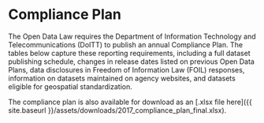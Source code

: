 # Compliance Plan

The Open Data Law requires the Department of Information Technology and Telecommunications (DoITT) to publish an annual Compliance Plan. The tables below capture these reporting requirements, including a full dataset publishing schedule, changes in release dates listed on previous Open Data Plans, data disclosures in Freedom of Information Law (FOIL) responses, information on datasets maintained on agency websites, and datasets eligible for geospatial standardization.

The compliance plan is also available for download as an [.xlsx file here]({{ site.baseurl }}/assets/downloads/2017_compliance_plan_final.xlsx).

